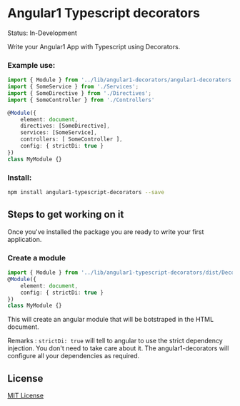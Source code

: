 # Angular1 Typescript decorators

Status: In-Development

Write your Angular1 App with Typescript using Decorators.
### Example use:

```ts
import { Module } from '../lib/angular1-decorators/angular1-decorators';
import { SomeService } from './Services';
import { SomeDirective } from './Directives';
import { SomeController } from './Controllers'

@Module({
    element: document,
    directives: [SomeDirective],
    services: [SomeService],
    controllers: [ SomeController ],
    config: { strictDi: true }
})
class MyModule {}
```

### Install:

```bash
npm install angular1-typescript-decorators --save
```

## Steps to get working on it

Once you've installed the package you are ready to write your first application.

### Create a module

```ts
import { Module } from '../lib/angular1-typescript-decorators/dist/Decorators';
@Module({
    element: document,
    config: { strictDi: true }
})
class MyModule {}
```

This will create an angular module that will be botstraped in the HTML document.

Remarks : `strictDi: true` will tell to angular to use the strict dependency injection. You don't need to take care about it. The angular1-decorators will configure all your dependencies as required.

## License

[MIT License](http://ilee.mit-license.org)
